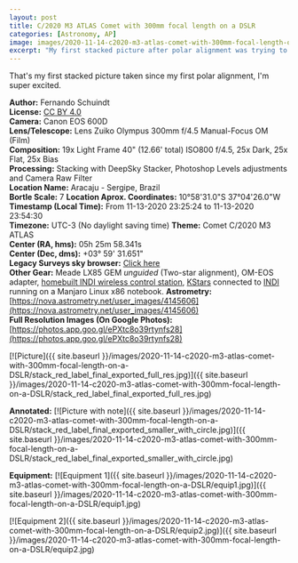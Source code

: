 ```yaml
---
layout: post
title: C/2020 M3 ATLAS Comet with 300mm focal length on a DSLR
categories: [Astronomy, AP]
image: images/2020-11-14-c2020-m3-atlas-comet-with-300mm-focal-length-on-a-DSLR/header.jpg
excerpt: "My first stacked picture after polar alignment was trying to capture the C/2020 M3 ATLAS comet during his passage over Orion. That's not what you can call 'professional' by a long shot, but the end result got me pleased."
---
```


That's my first stacked picture taken since my first polar alignment, I'm super excited.

**Author:** Fernando Schuindt  
**License:** [CC BY 4.0](https://creativecommons.org/licenses/by/4.0/)  
**Camera:** Canon EOS 600D  
**Lens/Telescope:** Lens Zuiko Olympus 300mm f/4.5 Manual-Focus OM (Film)  
**Composition:** 19x Light Frame 40" (12.66' total) ISO800 f/4.5, 25x Dark, 25x Flat, 25x Bias  
**Processing:** Stacking with DeepSky Stacker, Photoshop Levels adjustments and Camera Raw Filter  
**Location Name:** Aracaju - Sergipe, Brazil  
**Bortle Scale:** 7
**Location Aprox. Coordinates:** 10°58'31.0"S 37°04'26.0"W  
**Timestamp (Local Time):** From 11-13-2020 23:25:24 to 11-13-2020 23:54:30  
**Timezone:** UTC-3 (No daylight saving time)
**Theme:** Comet C/2020 M3 ATLAS  
**Center (RA, hms):** 05h 25m 58.341s  
**Center (Dec, dms):** +03° 59' 31.651"  
**Legacy Surveys sky browser:** [Click here](http://legacysurvey.org/viewer/?ra=81.4931&dec=3.9921&layer=unwise-neo6&poly=80.2325,5.7621,80.3679,2.1349,82.7483,2.2202,82.6223,5.8461,80.2325,5.7621)  
**Other Gear:** Meade LX85 GEM *unguided* (Two-star alignment), OM-EOS adapter, [homebuilt INDI wireless control station](https://fschuindt.github.io/blog/2020/07/31/build-showcase-my-wireless-raspberry-pi-powered-science-station-for-controlling-the-telescope-mount-dslr-camera-and-all-future-gear.html), [KStars](https://apps.kde.org/en/kstars) connected to [INDI](https://www.indilib.org/) running on a Manjaro Linux x86 notebook.
**Astrometry:** [https://nova.astrometry.net/user_images/4145606](https://nova.astrometry.net/user_images/4145606)  
**Full Resolution Images (On Google Photos):** [https://photos.app.goo.gl/ePXtc8o39rtynfs28](https://photos.app.goo.gl/ePXtc8o39rtynfs28)  

[![Picture]({{ site.baseurl }}/images/2020-11-14-c2020-m3-atlas-comet-with-300mm-focal-length-on-a-DSLR/stack_red_label_final_exported_full_res.jpg)]({{ site.baseurl }}/images/2020-11-14-c2020-m3-atlas-comet-with-300mm-focal-length-on-a-DSLR/stack_red_label_final_exported_full_res.jpg)

**Annotated:**
[![Picture with note]({{ site.baseurl }}/images/2020-11-14-c2020-m3-atlas-comet-with-300mm-focal-length-on-a-DSLR/stack_red_label_final_exported_smaller_with_circle.jpg)]({{ site.baseurl }}/images/2020-11-14-c2020-m3-atlas-comet-with-300mm-focal-length-on-a-DSLR/stack_red_label_final_exported_smaller_with_circle.jpg)

**Equipment:**
[![Equipment 1]({{ site.baseurl }}/images/2020-11-14-c2020-m3-atlas-comet-with-300mm-focal-length-on-a-DSLR/equip1.jpg)]({{ site.baseurl }}/images/2020-11-14-c2020-m3-atlas-comet-with-300mm-focal-length-on-a-DSLR/equip1.jpg)

[![Equipment 2]({{ site.baseurl }}/images/2020-11-14-c2020-m3-atlas-comet-with-300mm-focal-length-on-a-DSLR/equip2.jpg)]({{ site.baseurl }}/images/2020-11-14-c2020-m3-atlas-comet-with-300mm-focal-length-on-a-DSLR/equip2.jpg)
